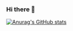 ### Hi there 👋
[![Anurag's GitHub stats](https://github-readme-stats.vercel.app/api?username=Hector-qj)](https://github.com/anuraghazra/github-readme-stats)

